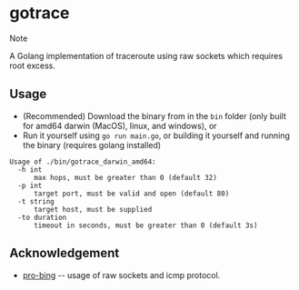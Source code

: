 # gotrace

> [!NOTE]
> A Golang implementation of traceroute using raw sockets which requires root excess.

## Usage

* (Recommended) Download the binary from in the `bin` folder (only built for amd64 darwin (MacOS), linux, and windows), or
* Run it yourself using `go run main.go`, or building it yourself and running the binary (requires golang installed)

```text
Usage of ./bin/gotrace_darwin_amd64:
  -h int
      max hops, must be greater than 0 (default 32)
  -p int
      target port, must be valid and open (default 80)
  -t string
      target host, must be supplied
  -to duration
      timeout in seconds, must be greater than 0 (default 3s)
```

## Acknowledgement

* [pro-bing](https://github.com/prometheus-community/pro-bing/blob/main/ping.go) -- usage of raw sockets and icmp protocol.
